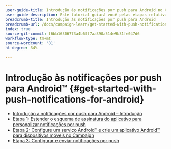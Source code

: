 ```yaml
---
user-guide-title: Introdução às notificações por push para Android no Campaign Classic
user-guide-description: Este tutorial guiará você pelas etapas relativas ao envio de notificações por push do Adobe Campaign para um aplicativo Android.
breadcrumb-title: Introdução às notificações por push para Android
breadcrumb-url: /docs/campaign-learn/get-started-with-push-notifications-for-android/introduction.html
index: true
source-git-commit: f6bb16306773a4b6ff7aa390a514e9b31fe047d6
workflow-type: tm+mt
source-wordcount: '81'
ht-degree: 34%

---
```



# Introdução às notificações por push para Android™ {#get-started-with-push-notifications-for-android}

+ [Introdução a notificações por push para Android – Introdução](/help/tutorial-get-started-with-push-notifications-for-android/introduction.md)
+ [Etapa 1: Estender o esquema de assinatura do aplicativo para personalizar notificações por push](/help/tutorial-get-started-with-push-notifications-for-android/extend-the-app-subscription-schema.md)
+ [Etapa 2: Configure um serviço Android™ e crie um aplicativo Android™ para dispositivos móveis no Campaign](/help/tutorial-get-started-with-push-notifications-for-android/configure-an-android-service-in-campaign.md)
+ [Etapa 3: Configurar e enviar notificações por push](/help/tutorial-get-started-with-push-notifications-for-android/configure-and-send-push-notifications.md)
